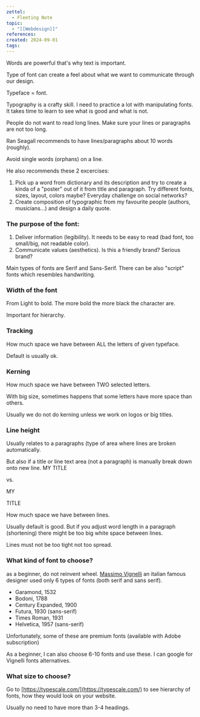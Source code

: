 ```yaml
---
zettel:
  - Fleeting Note
topic:
  - "[[Webdesign]]"
references: 
created: 2024-09-01
tags:
---
```

Words are powerful that's why text is important.

Type of font can create a feel about what we want to communicate through our design.

Typeface = font.

Typography is a crafty skill. I need to practice a lot with manipulating fonts. It takes time to learn to see what is good and what is not.

People do not want to read long lines. Make sure your lines or paragraphs are not too long.

Ran Seagall recommends to have lines/paragraphs about 10 words (roughly).

Avoid single words (orphans) on a line.

He also recommends these 2 excercises:

1. Pick up a word from dictionary and its description and try to create a kinda of a "poster" out of it from title and paragraph. Try different fonts, sizes, layout, colors maybe? Everyday challenge on social networks?
2. Create composition of typographic from my favourite people (authors, musicians…) and design a daily quote.

### The purpose of the font:

1. Deliver information (legibility). It needs to be easy to read (bad font, too small/big, not readable color).
2. Communicate values (aesthetics). Is this a friendly brand? Serious brand?

Main types of fonts are Serif and Sans-Serif. There can be also "script" fonts which resembles handwriting.

### Width of the font

From Light to bold. The more bold the more black the character are.

Important for hierarchy.

### Tracking

How much space we have between ALL the letters of given typeface.

Default is usually ok.

### Kerning

How much space we have between TWO selected letters.

With big size, sometimes happens that some letters have more space than others.

Usually we do not do kerning unless we work on logos or big titles.

### Line height

Usually relates to a paragraphs (type of area where lines are broken automatically.

But also if a title or line text area (not a paragraph) is manually break down onto new line. MY TITLE

vs.

MY

TITLE

How much space we have between lines.

Usually default is good. But if you adjust word length in a paragraph (shortening) there might be too big white space between lines.

Lines must not be too tight not too spread.

### What kind of font to choose?

as a beginner, do not reinvent wheel. [Massimo Vignelli](https://it.wikipedia.org/wiki/Massimo_Vignelli) an italian famous designer used only 6 types of fonts (both serif and sans serif).

- Garamond, 1532
- Bodoni, 1788
- Century Expanded, 1900
- Futura, 1930 (sans-serif)
- Times Roman, 1931
- Helvetica, 1957 (sans-serif)

Unfortunately, some of these are premium fonts (available with Adobe subscription)

As a beginner, I can also choose 6-10 fonts and use these. I can google for Vignelli fonts alternatives.

### What size to choose?

Go to [https://typescale.com/](https://typescale.com/) to see hierarchy of fonts, how they would look on your website.

Usually no need to have more than 3-4 headings.